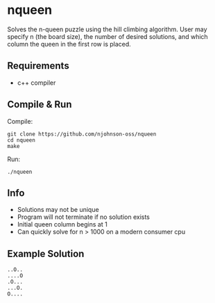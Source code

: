 # nqueen

Solves the n-queen puzzle using the hill climbing algorithm. User may specify n (the board size), the number of desired solutions, and which column the queen in the first row is placed.

## Requirements

- c++ compiler

## Compile & Run

Compile:
```
git clone https://github.com/njohnson-oss/nqueen
cd nqueen
make
```

Run:
```
./nqueen
```

## Info

- Solutions may not be unique
- Program will not terminate if no solution exists
- Initial queen column begins at 1
- Can quickly solve for n > 1000 on a modern consumer cpu

## Example Solution

```
..O..
....O
.O...
...O.
O....
```
